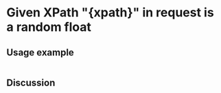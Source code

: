 
Given XPath "{xpath}" in request is a random float
=============================================================================================================

Usage example
-------------

```
```

Discussion
----------
